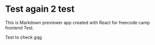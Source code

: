 # Test again 2 test 

This is Markdown previewer app created with React for freecode camp frontend Test.

Test to check gqg